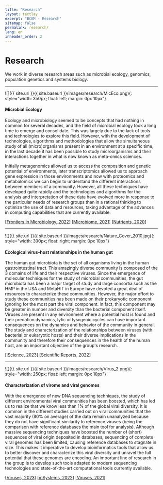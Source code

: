 ```yaml
---
title: "Research"
layout: textlay
excerpt: "BCEM - Research"
sitemap: false
permalink: research/
lang: en
inheader_order: 2
---
```


# Research

<!-- <em>"Simplicity is the greatest form of sophistication"</em>  -->
We work in diverse research areas such as microbial ecology, genomics, population genetics and systems biology.

---

![]({{ site.url }}{{ site.baseurl }}/images/research/MicEco.png){: style="width: 350px; float: left; margin: 0px  10px"}
#### **Microbial Ecology**

Ecology and microbiology seemed to be concepts that had nothing in common for several decades, and the field of microbial ecology took a long time to emerge and consolidate. This was largely due to the lack of tools and technologies to explore this field. However, with the development of technologies, algorithms and methodologies that allow the simultaneous study of all (micro)organisms present in an environment at a specific time, in the last decade it has been possible to study microorganisms and their interactions together in what is now known as meta-omics sciences.

Initially metagenomics allowed us to access the composition and genetic potential of environments, later transcriptomics allowed us to approach gene expression in those environments and now with proteomics and metabolomics we can begin to understand the different interactions between members of a community. However, all these techniques have developed quite rapidly and the technologies and algorithms for the analysis and interpretation of these data have evolved more in response to the particular needs of research groups than in a rational thinking to optimize the use of data and resources, taking advantage of the advances in computing capabilities that are currently available.

[[Frontiers in Microbiology, 2022](https://www.frontiersin.org/articles/10.3389/fmicb.2022.813002/full)]
[[Microbiome, 2021](https://link.springer.com/article/10.1186/s40168-021-01043-8)]
[[Nutrients, 2020](https://www.mdpi.com/2072-6643/12/10/2938)]
  
---

![]({{ site.url }}{{ site.baseurl }}/images/research/Nature_Cover_2010.jpg){: style="width: 300px; float: right; margin: 0px  10px"}
#### **Ecological virus-host relationships in the human gut**

The human gut microbiota is the set of all organisms living in the human gastrointestinal tract. This amazingly diverse community is composed of the 3 domains of life and their respective viruses. Since the emergence of molecular techniques for the study of microbial communities, the gut microbiota has been a major target of study and large consortia such as the HMP in the USA and MetaHIT in Europe have devoted a great deal of resources to characterize these communities. However, the major effort to study these communities has been made on their prokaryotic component ignoring for the most part the viral component. In fact, this component may be greater in number and diversity than the bacterial component itself. Viruses are present in any environment where a potential host is found and their predation dynamics, lytic or lysogenic cycles can have important consequences on the dynamics and behavior of the community in general. The study and characterization of the relationships between viruses (with bacterial or eukaryotic hosts) and their diverse implications in the community and therefore their consequences in the health of the human host, are an important objective of the group's research.

[[iScience, 2023](https://www.cell.com/iscience/fulltext/S2589-0042(23)00084-6?_returnURL=https%3A%2F%2Flinkinghub.elsevier.com%2Fretrieve%2Fpii%2FS2589004223000846%3Fshowall%3Dtrue)]
[[Scientific Reports, 2022](https://www.nature.com/articles/s41598-021-04679-6)]

---

![]({{ site.url }}{{ site.baseurl }}/images/research/Virus_2.png){: style="width: 250px; float: left; margin: 0px  10px"}
#### **Characterization of virome and viral genomes**

With the emergence of new DNA sequencing techniques, the study of different environmental viral communities has been boosted, which has led us to realize that we know less than 1% of the global viral diversity. It is common in the different studies carried out on viral communities that the vast majority (80% on average) of the data remain unanalyzed because they do not have significant similarity to reference viruses (being the comparison with reference databases the main tool for analysis). Although massive sequencing techniques have boosted the number of (short) sequences of viral origin deposited in databases, sequencing of complete viral genomes has been limited, causing reference databases to stagnate in size. This makes it imperative to develop bioinformatics tools that allow us to better discover and characterize this viral diversity and unravel the full potential that these genomes are encoding. An important line of research in the group is to develop such tools adapted to modern sequencing technologies and state-of-the-art computational tools currently available.

[[Viruses, 2023](https://www.mdpi.com/1999-4915/15/2/519)]
[[mSystems, 2022](https://journals.asm.org/doi/full/10.1128/msystems.00326-22)]
[[Viruses, 2021](https://www.mdpi.com/1999-4915/13/6/1164)]

<!-- <div style="text-align: justify">

{% for reas in site.data.research %}
{% unless reas.past %}
<br>
  <b>{{ reas.title }}</b> 
   {% if reas.with %}<br><em>Mainly with:  {{ reas.with }} </em> {% endif %}<br>
    {{ reas.description }}
{% endunless %}
 
{% endfor %}

<br> -->

<!-- ### Still in the back of my mind -->

<!-- {% for reas in site.data.research %}
{% if reas.past %}
<br>
  <b>{{ reas.title }}</b> 
   {% if reas.with %}<br><em>Mainly with:  {{ reas.with }} </em> {% endif %}<br>
    {{ reas.description }}
{% endif %}
 
{% endfor %}

<br>
</div> -->